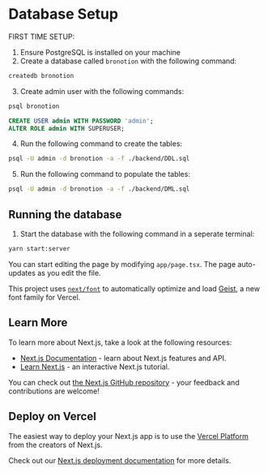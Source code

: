 # Database Setup
FIRST TIME SETUP:
1. Ensure PostgreSQL is installed on your machine
2. Create a database called `bronotion` with the following command:
```bash
createdb bronotion
```
3. Create admin user with the following commands:
```bash
psql bronotion
```
```sql
CREATE USER admin WITH PASSWORD 'admin';
ALTER ROLE admin WITH SUPERUSER;
```
4. Run the following command to create the tables:
```bash
psql -U admin -d bronotion -a -f ./backend/DDL.sql
```
5. Run the following command to populate the tables:
```bash
psql -U admin -d bronotion -a -f ./backend/DML.sql
```


## Running the database
1. Start the database with the following command in a seperate terminal:
```bash
yarn start:server
```








You can start editing the page by modifying `app/page.tsx`. The page auto-updates as you edit the file.

This project uses [`next/font`](https://nextjs.org/docs/app/building-your-application/optimizing/fonts) to automatically optimize and load [Geist](https://vercel.com/font), a new font family for Vercel.

## Learn More

To learn more about Next.js, take a look at the following resources:

- [Next.js Documentation](https://nextjs.org/docs) - learn about Next.js features and API.
- [Learn Next.js](https://nextjs.org/learn) - an interactive Next.js tutorial.

You can check out [the Next.js GitHub repository](https://github.com/vercel/next.js) - your feedback and contributions are welcome!

## Deploy on Vercel

The easiest way to deploy your Next.js app is to use the [Vercel Platform](https://vercel.com/new?utm_medium=default-template&filter=next.js&utm_source=create-next-app&utm_campaign=create-next-app-readme) from the creators of Next.js.

Check out our [Next.js deployment documentation](https://nextjs.org/docs/app/building-your-application/deploying) for more details.
